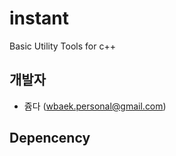 instant
=======

Basic Utility Tools for c++

##  개발자
* 쥼다 (wbaek.personal@gmail.com)

## Depencency


